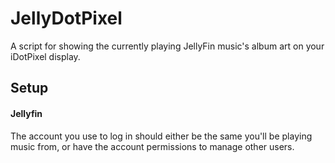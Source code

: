 # JellyDotPixel

A script for showing the currently playing JellyFin music's album art on your iDotPixel display.

## Setup

#### Jellyfin

The account you use to log in should either be the same you'll be playing music from, or have the account permissions to manage other users.
